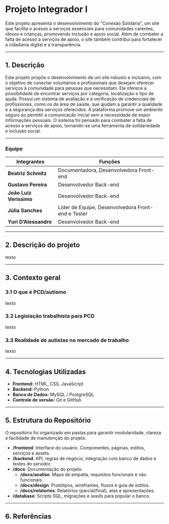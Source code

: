 # Projeto Integrador I

Este projeto apresenta o desenvolvimento do "Conexão Solidária", um site que facilita o acesso a serviços essenciais para comunidades carentes, idosos e crianças, promovendo inclusão e apoio social. Além de combater a falta de acesso a serviços de apoio, o site também contribui para fortalecer a cidadania digital e a transparência.

---

## 1. Descrição

Este projeto propõe o desenvolvimento de um site robusto e inclusivo, com o objetivo de conectar voluntários e profissionais que desejam oferecer serviços à comunidade para pessoas que necessitam. Ele oferece a possibilidade de encontrar serviços por categoria, localização e tipo de ajuda. Possui um sistema de avaliação e a verificação de credenciais de profissionais, como os da área de saúde, que ajudam a garantir a qualidade e a segurança dos serviços oferecidos. A plataforma promove um ambiente seguro ao permitir a comunicação inicial sem a necessidade de expor informações pessoais. O sistema foi pensado para combater a falta de acesso a serviços de apoio, tornando-se uma ferramenta de solidariedade e inclusão social.

---

### Equipe

| Integrantes       | Funções                                           |
|-------------------|---------------------------------------------------|
| **Beatriz Schmitz**  | Documentadora, Desenvolvedora Front-end           |
| **Gustavo Pereira**  | Desenvolvedor Back-end                           |
| **João Luiz Veríssimo** | Desenvolvedor Back-end                       |
| **Júlia Sanches**     | Líder de Equipe, Desenvolvedora Front-end e Tester |
| **Yuri D’Alessandro** | Desenvolvedor Back-end                         |

---

## 2. Descrição do projeto

texto

---

## 3. Contexto geral

### 3.1 O que é PCD/autismo

texto

### 3.2 Legislação trabalhista para PCD

texto

### 3.3 Realidade de autistas no mercado de trabalho

texto

---

## 4. Tecnologias Utilizadas

- **Frontend:** HTML, CSS, JavaScript
- **Backend:** Python
- **Banco de Dados:** MySQL / PostgreSQL
- **Controle de versão:** Git e GitHub

---

## 5. Estrutura do Repositório

O repositório foi organizado em pastas para garantir modularidade, clareza e facilidade de manutenção do projeto. 

- **/frontend**: Interface do usuário. Componentes, páginas, estilos, serviços e assets.
- **/backend**: API, regras de negócio, integração com banco de dados e testes do servidor.
- **/docs**: Documentação do projeto.
  - **/docs/analise**: Mapa de empatia, requisitos funcionais e não funcionais.
  - **/docs/design**: Protótipos, wireframes, fluxos e guia de estilos.
  - **/docs/relatorios**: Relatórios (parcial/final), atas e apresentações.
-  **/database**: Scripts SQL, migrações e *seeds* para popular o banco.

---

## 6. Referências
